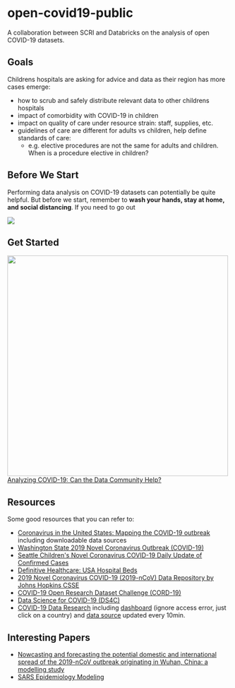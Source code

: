 # open-covid19-public
A collaboration between SCRI and Databricks on the analysis of open COVID-19 datasets.

## Goals
Childrens hospitals are asking for advice and data as their region has more cases emerge:
- how to scrub and safely distribute relevant data to other childrens hospitals
- impact of comorbidity with COVID-19 in children
- impact on quality of care under resource strain: staff, supplies, etc.
- guidelines of care are different for adults vs children, help define standards of care:
  - e.g. elective procedures are not the same for adults and children.  When is a procedure elective in children?

## Before We Start
Performing data analysis on COVID-19 datasets can potentially be quite helpful.  But before we start, remember to **wash your hands, stay at home, and social distancing**.  If you need to go out

<a href="https://www.kingcounty.gov/covid" target="_blank">
<img src="https://www.kingcounty.gov/depts/health/communicable-diseases/disease-control/~/media/depts/health/communicable-diseases/images/covid/covid-19-banner-social-distancing.ashx"></a>

## Get Started
<a href="https://www.youtube.com/watch?v=A0uBdY4Crlg" target="_blank"><img src="https://secure.meetupstatic.com/photos/event/a/5/8/9/highres_489822377.jpeg" width=500/><br/>
Analyzing COVID-19: Can the Data Community Help?</a>


## Resources
Some good resources that you can refer to:
* [Coronavirus in the United States: Mapping the COVID-19 outbreak](https://usafacts.org/visualizations/coronavirus-covid-19-spread-map/) including downloadable data sources
* [Washington State 2019 Novel Coronavirus Outbreak (COVID-19)](https://www.doh.wa.gov/Emergencies/Coronavirus)
* [Seattle Children's Novel Coronavirus COVID-19 Daily Update of Confirmed Cases](http://schdatascience.org)
* [Definitive Healthcare: USA Hospital Beds](https://coronavirus-resources.esri.com/datasets/definitivehc::definitive-healthcare-usa-hospital-beds?geometry=92.988%2C-16.820%2C-117.950%2C72.123)
* [2019 Novel Coronavirus COVID-19 (2019-nCoV) Data Repository by Johns Hopkins CSSE](https://github.com/CSSEGISandData/COVID-19)
* [COVID-19 Open Research Dataset Challenge (CORD-19)](https://www.kaggle.com/allen-institute-for-ai/CORD-19-research-challenge)
* [Data Science for COVID-19 (DS4C)](https://www.kaggle.com/kimjihoo/coronavirusdataset)
* [COVID-19 Data Research](https://github.com/dlfreriks/Covid19-Data-Research) including [dashboard](https://pe.qlik.com/sense/app/461ae7bb-0091-454f-9519-9835af3b8019/sheet/92c809cd-7a99-4b2f-b053-6198dda1ddab/state/analysis) (ignore access error, just click on a country) and [data source](https://www.dropbox.com/sh/j2xzy9gdduxm203/AADMnF-0RIibcEEB0RFFCE59a?dl=0) updated every 10min.

## Interesting Papers
* [Nowcasting and forecasting the potential domestic and international spread of the 2019-nCoV outbreak originating in Wuhan, China: a modelling study](https://www.thelancet.com/journals/lancet/article/PIIS0140-6736(20)30260-9/fulltext)
* [SARS Epidemiology Modeling](https://www.ncbi.nlm.nih.gov/pmc/articles/PMC3323156/)
